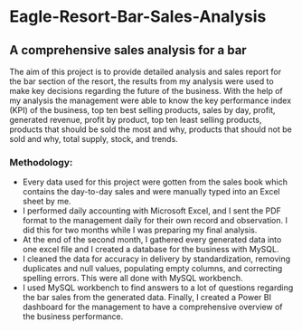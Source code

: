 # Eagle-Resort-Bar-Sales-Analysis


## A comprehensive sales analysis for a bar
The aim of this project is to provide detailed analysis and sales report for the bar section of the resort, the results from my analysis were used to make key decisions regarding the future of the business. With the help of my analysis the management were able to know the key performance index (KPI) of the business, top ten best selling products, sales by day, profit, generated revenue, profit by product, top ten least selling products, products that should be sold the most and why, products that should not be sold and why, total supply, stock, and trends.

### Methodology:
* Every data used for this project were gotten from the sales book which contains the day-to-day sales and were manually typed into an Excel sheet by me.
* I performed daily accounting with Microsoft Excel, and I sent the PDF format to the management daily for their own record and observation. I did this for two months while I was preparing my final analysis.
* At the end of the second month, I gathered every generated data into one excel file and I created a database for the business with MySQL.
* I cleaned the data for accuracy in delivery by standardization, removing duplicates and null values, populating empty columns, and correcting spelling errors. This were all done with MySQL workbench.
* I used MySQL workbench to find answers to a lot of questions regarding the bar sales from the generated data.
Finally, I created a Power BI dashboard for the management to have a comprehensive overview of the business performance.

